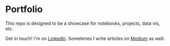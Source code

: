 # Portfolio

This repo is designed to be a showcase for notebooks, projects, data vis, etc. 

Get in touch! I'm on [LinkedIn](https://www.linkedin.com/in/alex-leedom/). Sometimes I write articles on [Medium](https://medium.com/@gymnosophist) as well. 
